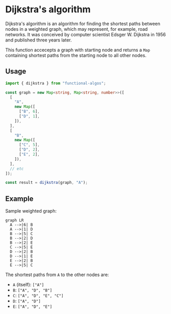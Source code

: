# Dijkstra's algorithm

Dijkstra's algorithm is an algorithm for finding the shortest paths between nodes in a weighted graph, which may represent, for example, road networks. It was conceived by computer scientist Edsger W. Dijkstra in 1956 and published three years later.

This function accecepts a graph with starting node and returns a `Map` containing shortest paths from the starting node to all other nodes.

## Usage

```typescript
import { dijkstra } from "functional-algos";

const graph = new Map<string, Map<string, number>>([
  [
    "A",
    new Map([
      ["B", 6],
      ["D", 1],
    ]),
  ],
  [
    "B",
    new Map([
      ["C", 5],
      ["D", 2],
      ["E", 2],
    ]),
  ],
  // etc
]);

const result = dijkstra(graph, "A");
```

## Example

Sample weighted graph:

```mermaid
graph LR
  A -->|6| B
  A -->|1| D
  B -->|5| C
  B -->|2| D
  B -->|2| E
  C -->|5| E
  D -->|2| B
  D -->|1| E
  E -->|2| B
  E -->|5| C
```

The shortest paths from `A` to the other nodes are:

- `A` (itself): `["A"]`
- `B`: `["A", "D", "B"]`
- `C`: `["A", "D", "E", "C"]`
- `D`: `["A", "D"]`
- `E`: `["A", "D", "E"]`
